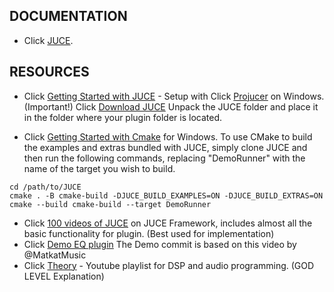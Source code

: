 ## DOCUMENTATION

- Click [JUCE](https://juce.com/learn/documentation/).

## RESOURCES

- Click [Getting Started with JUCE](https://www.youtube.com/watch?v=JHTcLVOcnQ4&t=1410s) - Setup with Click [Projucer](https://docs.juce.com/master/tutorial_new_projucer_project.html) on Windows. (Important!)
Click [Download JUCE](https://juce.com/get-juce/) Unpack the JUCE folder and place it in the folder where your plugin folder is located.
  
- Click [Getting Started with Cmake](https://www.youtube.com/watch?v=Uq7Hwt18s3s&t=198s) for Windows.
To use CMake to build the examples and extras bundled with JUCE, simply clone JUCE and then run the following commands, replacing "DemoRunner" with the name of the target you wish to build.
  
```
cd /path/to/JUCE
cmake . -B cmake-build -DJUCE_BUILD_EXAMPLES=ON -DJUCE_BUILD_EXTRAS=ON
cmake --build cmake-build --target DemoRunner
```

- Click [100 videos of JUCE](https://www.youtube.com/watch?v=7n16Yw51xkI&list=PLLgJJsrdwhPxa6-02-CeHW8ocwSwl2jnu) on JUCE Framework, includes almost all the basic functionality for plugin. (Best used for implementation)
- Click [Demo EQ plugin]([https://www.youtube.com/watch?v=i_Iq4_Kd7Rc&t=3906s](https://www.youtube.com/watch?v=ZKmFZpJEZ3k)) The Demo commit is based on this video by @MatkatMusic
- Click [Theory](https://www.youtube.com/@akashmurthy/playlists) - Youtube playlist for DSP and audio programming. (GOD LEVEL Explanation)  
